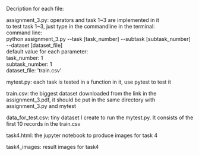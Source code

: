 Decription for each file:  
  
assignment_3.py: operators and task 1~3 are implemented in it  
to test task 1~3, just type in the commandline in the terminal:  
command line:  
python assignment_3.py  --task [task_number] --subtask [subtask_number] --dataset [dataset_file]  
default value for each parameter:  
task_number: 1  
subtask_number: 1  
dataset_file: 'train.csv'  

mytest.py: each task is tested in a function in it, use pytest to test it  

train.csv: the biggest dataset downloaded from the link in the assignment_3.pdf, it should be put in the 
same directory with assignment_3.py and mytest  

data_for_test.csv: tiny dataset I create to run the mytest.py. It consists of the first 10 records in the train.csv  

task4.html: the jupyter notebook to produce images for task 4  

task4_images: result images for task4 




